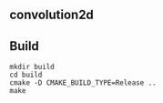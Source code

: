 convolution2d
-----

## Build
```
mkdir build
cd build
cmake -D CMAKE_BUILD_TYPE=Release ..
make
```
